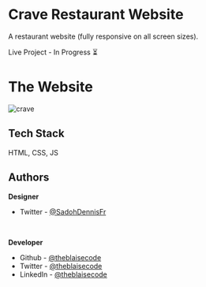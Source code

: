 # Crave Restaurant Website
A restaurant website (fully responsive on all screen sizes).

Live Project - In Progress ⏳ <!-- [https://theblaisecode.github.io/Crave/](https://theblaisecode.github.io/Crave/) -->

# The Website
![crave](https://github.com/theblaisecode/Crave/assets/89015653/1ceb460b-e68e-4bbc-8cec-c63fc39ab92c)


## Tech Stack

HTML, CSS, JS


## Authors

**Designer**
- Twitter - [@SadohDennisFr](https://twitter.com/SadohDennisFr)

<br/>

**Developer**

- Github - [@theblaisecode](https://github.com/theblaisecode)
- Twitter - [@theblaisecode](https://twitter.com/theblaisecode)
- LinkedIn - [@theblaisecode](https://www.linkedin.com/in/theblaisecode)
